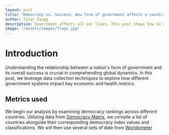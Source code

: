 ```yaml
---
layout: post
title: "Democracy vs. Success: How form of government affects a countries success"
author: Tyler Zaugg
description: Government affects all our lives. This post shows how to collect data on democracy level and measures of success through web scraping. 
image: "/assets/images/flags.jpg"
---
```


# Introduction

Understanding the relationship between a nation's form of government and its overall success is crucial in comprehending global dynamics. In this post, we leverage data collection techniques to explore how different government systems impact key economic and health metrics.

## Metrics used

We begin our analysis by examining democracy rankings across different countries. Utilizing data from [Democracy Matrix](https://www.democracymatrix.com/ranking), we compile a list of countries alongside their corresponding democracy index values and classifications. We will then use several sets of date from [Worldometer](https://www.worldometers.info/)

